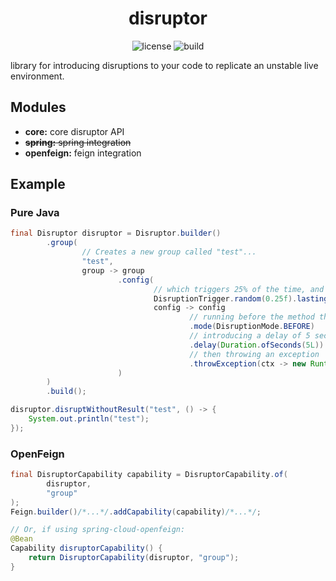 <div align="center">
<h1>disruptor</h1>

![license](https://img.shields.io/github/license/incendo/disruptor.svg)
![build](https://img.shields.io/github/actions/workflow/status/incendo/disruptor/build.yml?logo=github)
</div>

library for introducing disruptions to your code to replicate an unstable live environment.

## Modules

- **core:** core disruptor API
- ~~**spring:** spring integration~~
- **openfeign:** feign integration

## Example

### Pure Java

```java
final Disruptor disruptor = Disruptor.builder()
        .group(
                // Creates a new group called "test"...
                "test",
                group -> group
                        .config(
                                // which triggers 25% of the time, and lasts for 5 seconds once triggered
                                DisruptionTrigger.random(0.25f).lasting(Duration.ofSeconds(5L)),
                                config -> config
                                        // running before the method that is disrupted
                                        .mode(DisruptionMode.BEFORE)
                                        // introducing a delay of 5 seconds
                                        .delay(Duration.ofSeconds(5L))
                                        // then throwing an exception
                                        .throwException(ctx -> new RuntimeException("hello :)"))
                        )
        )
        .build();

disruptor.disruptWithoutResult("test", () -> {
    System.out.println("test");
});
```

### OpenFeign

```java
final DisruptorCapability capability = DisruptorCapability.of(
        disruptor,
        "group"
);
Feign.builder()/*...*/.addCapability(capability)/*...*/;

// Or, if using spring-cloud-openfeign:
@Bean
Capability disruptorCapability() {
    return DisruptorCapability(disruptor, "group");
}
```
